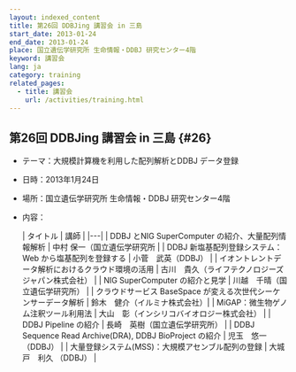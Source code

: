 ```yaml
---
layout: indexed_content
title: 第26回 DDBJing 講習会 in 三島
start_date: 2013-01-24
end_date: 2013-01-24
place: 国立遺伝学研究所 生命情報・DDBJ 研究センター4階
keyword: 講習会
lang: ja
category: training
related_pages:
  - title: 講習会
    url: /activities/training.html
---
```


## 第26回 DDBJing 講習会 in 三島  {#26}

-   テーマ：大規模計算機を利用した配列解析とDDBJ データ登録
-   日時：2013年1月24日
-   場所：国立遺伝学研究所 生命情報・DDBJ 研究センター4階
-   内容：

    | タイトル | 講師 |
    |---|
    | DDBJ とNIG SuperComputer の紹介、大量配列情報解析 | 中村 保一（国立遺伝学研究所 |
    | DDBJ 新塩基配列登録システム：Web から塩基配列を登録する | 小菅　武英（DDBJ） |
    | イオントレントデータ解析におけるクラウド環境の活用 | 古川　貴久（ライフテクノロジーズジャパン株式会社） |
    | NIG SuperComputer の紹介と見学 | 川越　千晴（国立遺伝学研究所） |
    | クラウドサービス BaseSpace が変える次世代シーケンサーデータ解析 | 鈴木　健介（イルミナ株式会社）|
    | MiGAP：微生物ゲノム注釈ツール利用法  | 大山　彰（インシリコバイオロジー株式会社） |
    | DDBJ Pipeline の紹介                                            | 長崎　英樹（国立遺伝学研究所） |
    | DDBJ Sequence Read Archive(DRA), DDBJ BioProject の紹介 | 児玉　悠一（DDBJ） |
    | 大量登録システム(MSS)：大規模アセンブル配列の登録 | 大城戸　利久 （DDBJ） |
